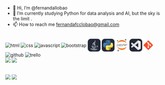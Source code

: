 - 👋 Hi, I’m @fernandallobao
- 🌱 I’m currently studying Python for data analysis and AI, but the sky is the limit .
- 📫 How to reach me fernandafcclobao@gmail.com

<!---
fernandallobao/fernandallobao is a ✨ special ✨ repository because its `README.md` (this file) appears on your GitHub profile.
You can click the Preview link to take a look at your changes.
--->

<div style="display: inline_block"><br>
    <img align="center" alt="html" height="30" width="40" src="https://cdn.jsdelivr.net/gh/devicons/devicon/icons/html5/html5-original.svg">
    <img align="center" alt="css" height="30" width="40" src="https://cdn.jsdelivr.net/gh/devicons/devicon/icons/css3/css3-original.svg">
    <img align="center" alt="javascript" height="34" width="34" src="https://lucianolpsf.github.io/portfolio/assets/img/icons/Javascript.png">
    <img align="center" alt="bootstrap" height="40" width="40" src="https://lucianolpsf.github.io/portfolio/assets/img/icons/Bootstrap.png">
    <img align="center" alt="java" height="40" width="40" src="https://github.com/tandpfun/skill-icons/blob/main/icons/Java-Dark.svg">
    <img align="center" alt="pyton" height="40" width="40" src="https://github.com/tandpfun/skill-icons/blob/main/icons/Python-Dark.svg">
    <img align="center" alt="jupyter" height="40" width="40" src="https://github.com/datalayer/icons/blob/main/svg/data1/jupyter-name.svg">
    <img align="center" alt="vscode" height="40" width="40" src="https://github.com/tandpfun/skill-icons/blob/main/icons/VSCode-Dark.svg">
    <img align="center" alt="git" height="30" width="30" src="https://raw.githubusercontent.com/devicons/devicon/master/icons/git/git-original.svg">
    <img align="center" alt="github" height="40" width="40" src="https://img.icons8.com/?size=512&id=bVGqATNwfhYq&format=png">
    <img align="center" alt="trello" height="40" width="40" src="https://img.icons8.com/?size=512&id=21049&format=png">
</div>

<div style="display: inline_block">
    <a href="https://github.com/fernandallobao" target="_blank">
        <img src="https://img.shields.io/badge/Portfolio-20B2AA?style=for-the-badge&logo=superuser&logoColor=white" target="_blank"/><a/>
    <a href=" https://www.linkedin.com/in/fernanda-lobao-developer/" target="_blank">
        <img src="https://img.shields.io/badge/LinkedIn-0077B5?style=for-the-badge&logo=linkedin&logoColor=white" target="_blank"/><a/>
</div>
<br>
<div align="center">

<br>

</div>

  <div style="display: inline_block">
  <a href="https://github.com/fernandallobao">
  <img height="180em" src="https://github-readme-stats.vercel.app/api?username=fernandallobao&show_icons=true&theme=dracula&include_all_commits=true&count_private=true"/></a>      
  <a href="https://github.com/fernandallobao">
  <img height="180em" src="https://github-readme-stats.vercel.app/api/top-langs/?username=fernandallobao&layout=compact&size_weight=0.5&count_weight=0.5&theme=dracula"/></a>  
</div>
